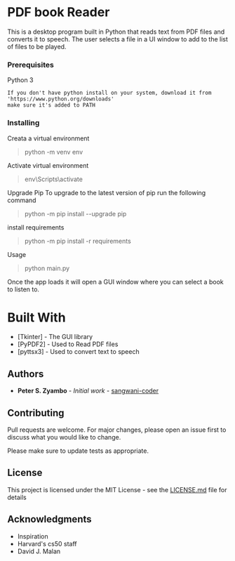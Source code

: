 # PDF book Reader
This is a desktop program built in Python that reads text from PDF files and converts it to speech.
The user selects a file in a UI window to add to the list of files to be played.

### Prerequisites

Python 3

```
If you don't have python install on your system, download it from 'https://www.python.org/downloads'
make sure it's added to PATH
```

### Installing

Creata a virtual environment
> python -m venv env

Activate virtual environment
> env\Scripts\activate

Upgrade Pip
To upgrade to the latest version of pip run the following command
> python -m pip install --upgrade pip

install requirements
> python -m pip install -r requirements

Usage
> python main.py

Once the app loads it will open a GUI window where you can select a book to listen to.

 
# Built With
* [Tkinter] - The GUI library
* [PyPDF2] - Used to Read PDF files
* [pyttsx3] - Used to convert text to speech

## Authors

* **Peter S. Zyambo** - *Initial work* - [sangwani-coder](https://github.com/sangwani-coder)

## Contributing
Pull requests are welcome. For major changes, please open an issue first to discuss what you would like to change.

Please make sure to update tests as appropriate.


## License

This project is licensed under the MIT License - see the [LICENSE.md](LICENSE.md) file for details

## Acknowledgments
* Inspiration
* Harvard's cs50 staff
* David J. Malan

